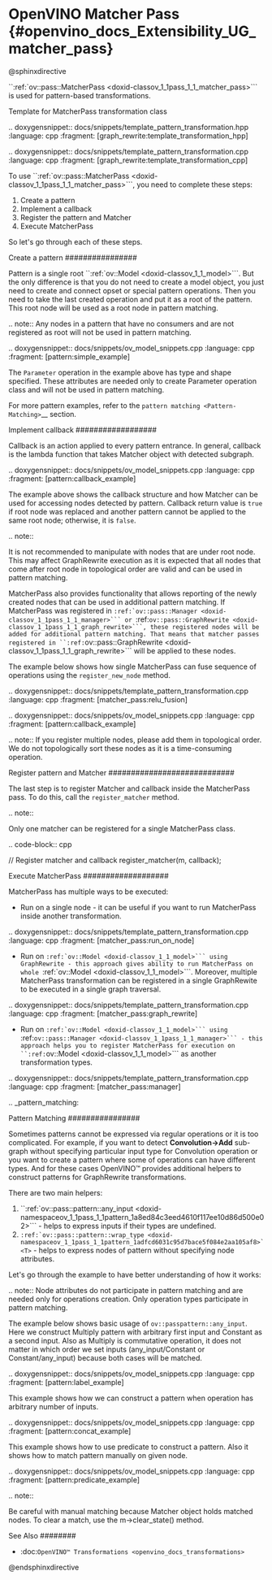 # OpenVINO Matcher Pass {#openvino_docs_Extensibility_UG_matcher_pass}

@sphinxdirective

``:ref:`ov::pass::MatcherPass <doxid-classov_1_1pass_1_1_matcher_pass>```  is used for pattern-based transformations.

Template for MatcherPass transformation class

.. doxygensnippet:: docs/snippets/template_pattern_transformation.hpp
   :language: cpp
   :fragment: [graph_rewrite:template_transformation_hpp]

.. doxygensnippet:: docs/snippets/template_pattern_transformation.cpp
   :language: cpp
   :fragment: [graph_rewrite:template_transformation_cpp]


To use ``:ref:`ov::pass::MatcherPass <doxid-classov_1_1pass_1_1_matcher_pass>```, you need to complete these steps:

1. Create a pattern
2. Implement a callback
3. Register the pattern and Matcher
4. Execute MatcherPass

So let's go through each of these steps.

Create a pattern
################

Pattern is a single root ``:ref:`ov::Model <doxid-classov_1_1_model>```. But the only difference is that you do not need to create a model object, you just need to create and connect opset or special pattern operations.
Then you need to take the last created operation and put it as a root of the pattern. This root node will be used as a root node in pattern matching.

.. note:: 
   Any nodes in a pattern that have no consumers and are not registered as root will not be used in pattern matching.

.. doxygensnippet:: docs/snippets/ov_model_snippets.cpp
   :language: cpp
   :fragment: [pattern:simple_example]

The ``Parameter`` operation in the example above has type and shape specified. These attributes are needed only to create Parameter operation class and will not be used in pattern matching.

For more pattern examples, refer to the `pattern matching <Pattern-Matching>`__  section.

Implement callback
##################

Callback is an action applied to every pattern entrance. In general, callback is the lambda function that takes Matcher object with detected subgraph.

.. doxygensnippet:: docs/snippets/ov_model_snippets.cpp
   :language: cpp
   :fragment: [pattern:callback_example]

The example above shows the callback structure and how Matcher can be used for accessing nodes detected by pattern.
Callback return value is ``true`` if root node was replaced and another pattern cannot be applied to the same root node; otherwise, it is ``false``.

.. note:: 

   It is not recommended to manipulate with nodes that are under root node. This may affect GraphRewrite execution as it is expected that all nodes that come after root node in topological order are valid and can be used in pattern matching.

MatcherPass also provides functionality that allows reporting of the newly created nodes that can be used in additional pattern matching.
If MatcherPass was registered in ``:ref:`ov::pass::Manager <doxid-classov_1_1pass_1_1_manager>``` or ``:ref:`ov::pass::GraphRewrite <doxid-classov_1_1pass_1_1_graph_rewrite>```, these registered nodes will be added for additional pattern matching.
That means that matcher passes registered in ``:ref:`ov::pass::GraphRewrite <doxid-classov_1_1pass_1_1_graph_rewrite>``` will be applied to these nodes.

The example below shows how single MatcherPass can fuse sequence of operations using the ``register_new_node`` method.

.. doxygensnippet:: docs/snippets/template_pattern_transformation.cpp
   :language: cpp
   :fragment: [matcher_pass:relu_fusion]

.. doxygensnippet:: docs/snippets/ov_model_snippets.cpp
   :language: cpp
   :fragment: [pattern:callback_example]

.. note:: 
   If you register multiple nodes, please add them in topological order. We do not topologically sort these nodes as it is a time-consuming operation.

Register pattern and Matcher
############################

The last step is to register Matcher and callback inside the MatcherPass pass. To do this, call the ``register_matcher`` method.

.. note:: 

   Only one matcher can be registered for a single MatcherPass class.

.. code-block:: cpp
   
   // Register matcher and callback
   register_matcher(m, callback);


Execute MatcherPass
###################

MatcherPass has multiple ways to be executed:
* Run on a single node - it can be useful if you want to run MatcherPass inside another transformation.

.. doxygensnippet:: docs/snippets/template_pattern_transformation.cpp
   :language: cpp
   :fragment: [matcher_pass:run_on_node]

* Run on ``:ref:`ov::Model <doxid-classov_1_1_model>``` using GraphRewrite - this approach gives ability to run MatcherPass on whole ``:ref:`ov::Model <doxid-classov_1_1_model>```. Moreover, multiple MatcherPass transformation can be registered in a single GraphRewite to be executed in a single graph traversal.

.. doxygensnippet:: docs/snippets/template_pattern_transformation.cpp
   :language: cpp
   :fragment: [matcher_pass:graph_rewrite]

* Run on ``:ref:`ov::Model <doxid-classov_1_1_model>``` using ``:ref:`ov::pass::Manager <doxid-classov_1_1pass_1_1_manager>``` - this approach helps you to register MatcherPass for execution on ``:ref:`ov::Model <doxid-classov_1_1_model>``` as another transformation types.

.. doxygensnippet:: docs/snippets/template_pattern_transformation.cpp
   :language: cpp
   :fragment: [matcher_pass:manager]

.. _pattern_matching:

Pattern Matching
################

Sometimes patterns cannot be expressed via regular operations or it is too complicated.
For example, if you want to detect **Convolution->Add** sub-graph without specifying particular input type for Convolution operation or you want to create a pattern where some of operations can have different types.
And for these cases OpenVINO™ provides additional helpers to construct patterns for GraphRewrite transformations.

There are two main helpers:
1. ``:ref:`ov::pass::pattern::any_input <doxid-namespaceov_1_1pass_1_1pattern_1a8ed84c3eed4610f117ee10d86d500e02>``` - helps to express inputs if their types are undefined.
2. ``:ref:`ov::pass::pattern::wrap_type <doxid-namespaceov_1_1pass_1_1pattern_1adfcd6031c95d7bace5f084e2aa105af8>`<T>`` - helps to express nodes of pattern without specifying node attributes.

Let's go through the example to have better understanding of how it works:

.. note::
   Node attributes do not participate in pattern matching and are needed only for operations creation. Only operation types participate in pattern matching.

The example below shows basic usage of ``ov::passpattern::any_input``.
Here we construct Multiply pattern with arbitrary first input and Constant as a second input.
Also as Multiply is commutative operation, it does not matter in which order we set inputs (any_input/Constant or Constant/any_input) because both cases will be matched.

.. doxygensnippet:: docs/snippets/ov_model_snippets.cpp
   :language: cpp
   :fragment: [pattern:label_example]

This example shows how we can construct a pattern when operation has arbitrary number of inputs.

.. doxygensnippet:: docs/snippets/ov_model_snippets.cpp
   :language: cpp
   :fragment: [pattern:concat_example]

This example shows how to use predicate to construct a pattern. Also it shows how to match pattern manually on given node.

.. doxygensnippet:: docs/snippets/ov_model_snippets.cpp
   :language: cpp
   :fragment: [pattern:predicate_example]

.. note::

   Be careful with manual matching because Matcher object holds matched nodes. To clear a match, use the m->clear_state() method.

See Also
########

* :doc:`OpenVINO™ Transformations <openvino_docs_transformations>`

@endsphinxdirective
